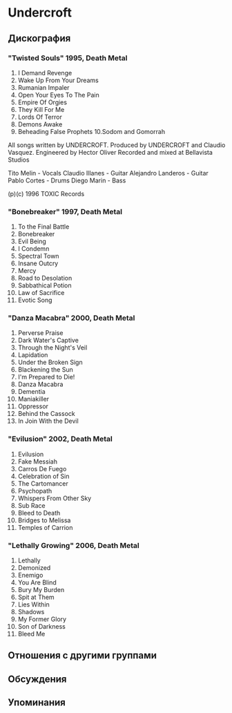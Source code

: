 # Undercroft



## Дискография

### "Twisted Souls" 1995, Death Metal

1. I Demand Revenge
2. Wake Up From Your Dreams
3. Rumanian Impaler
4. Open Your Eyes To The Pain
5. Empire Of Orgies
6. They Kill For Me
7. Lords Of Terror
8. Demons Awake
9. Beheading False Prophets
10.Sodom and Gomorrah

All songs written by UNDERCROFT.
Produced by UNDERCROFT and
Claudio Vasquez.
Engineered by Hector Oliver
Recorded and mixed at Bellavista
Studios

Tito Melin - Vocals
Claudio Illanes - Guitar
Alejandro Landeros - Guitar
Pablo Cortes - Drums
Diego Marin - Bass

(p)(c) 1996 TOXIC Records

### "Bonebreaker" 1997, Death Metal

1.	 To the Final Battle
2.	 Bonebreaker
3.	 Evil Being
4.	 I Condemn
5.	 Spectral Town	
6.	 Insane Outcry
7.	 Mercy
8.	 Road to Desolation
9.	 Sabbathical Potion
10.	 Law of Sacrifice
11.	 Evotic Song

### "Danza Macabra" 2000, Death Metal

1.	 Perverse Praise
2.	 Dark Water's Captive
3.	 Through the Night's Veil
4.	 Lapidation
5.	 Under the Broken Sign
6.	 Blackening the Sun
7.	 I'm Prepared to Die!
8.	 Danza Macabra
9.	 Dementia
10.	 Maniakiller
11.	 Oppressor
12.	 Behind the Cassock
13.	 In Join With the Devil

### "Evilusion" 2002, Death Metal

1.	 Evilusion
2.	 Fake Messiah	
3.	 Carros De Fuego
4.	 Celebration of Sin
5.	 The Cartomancer
6.	 Psychopath
7.	 Whispers From Other Sky
8.	 Sub Race
9.	 Bleed to Death
10.	 Bridges to Melissa
11.	 Temples of Carrion

### "Lethally Growing" 2006, Death Metal

1.	 Lethally
2.	 Demonized
3.	 Enemigo
4.	 You Are Blind
5.	 Bury My Burden
6.	 Spit at Them
7.	 Lies Within
8.	 Shadows
9.	 My Former Glory
10.	 Son of Darkness
11.	 Bleed Me


## Отношения с другими группами


## Обсуждения


## Упоминания

